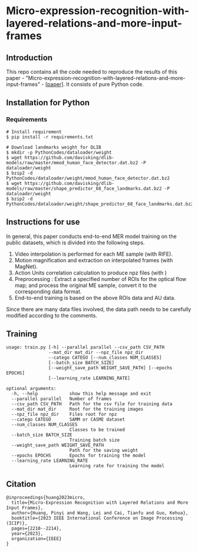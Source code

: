 # Micro-expression-recognition-with-layered-relations-and-more-input-frames



## Introduction

This repo contains all the code needed to reproduce the results of this paper - "Micro-expression-recognition-with-layered-relations-and-more-input-frames" - [[paper]](https://ieeexplore.ieee.org/abstract/document/10222395). It consists of pure Python code.

## Installation for Python

### Requirements

```command
# Install requirement
$ pip install -r requirements.txt

# Download landmarks weight for DLIB
$ mkdir -p PythonCodes/dataloader/weight
$ wget https://github.com/davisking/dlib-models/raw/master/mmod_human_face_detector.dat.bz2 -P dataloader/weight
$ bzip2 -d PythonCodes/dataloader/weight/mmod_human_face_detector.dat.bz2
$ wget https://github.com/davisking/dlib-models/raw/master/shape_predictor_68_face_landmarks.dat.bz2 -P dataloader/weight
$ bzip2 -d PythonCodes/dataloader/weight/shape_predictor_68_face_landmarks.dat.bz2
```

## Instructions for use

In general, this paper conducts end-to-end MER model training on the public datasets, which is divided into the following steps.

1. Video interpolation is performed for each ME sample (with RIFE).
2. Motion magnification and extraction on interpolated frames (with MagNet).
3. Action Units correlation calculation to produce npz files (with )
4. Preprocessing : Extract a specified number of ROIs for the optical flow map; and process the original ME sample, convert it to the corresponding data format.
5. End-to-end training is based on the above ROIs data and AU data.

Since there are many data files involved, the data path needs to be carefully modified according to the comments.

## Training

```
usage: train.py [-h] --parallel parallel --csv_path CSV_PATH 
				--mat_dir mat_dir --npz_file npz_dir
                --catego CATEGO [--num_classes NUM_CLASSES]
                [--batch_size BATCH_SIZE]
                [--weight_save_path WEIGHT_SAVE_PATH] [--epochs EPOCHS]
                [--learning_rate LEARNING_RATE]

optional arguments:
  -h, --help            show this help message and exit
  --parallel parallel	Number of frames
  --csv_path CSV_PATH   Path for the csv file for training data
  --mat_dir mat_dir		Root for the training images
  --npz_file npz_dir  	Files root for npz
  --catego CATEGO       SAMM or CASME dataset
  --num_classes NUM_CLASSES
                        Classes to be trained
  --batch_size BATCH_SIZE
                        Training batch size
  --weight_save_path WEIGHT_SAVE_PATH
                        Path for the saving weight
  --epochs EPOCHS       Epochs for training the model
  --learning_rate LEARNING_RATE
                        Learning rate for training the model
```

## Citation
```
@inproceedings{huang2023micro,
  title={Micro-Expression Recognition with Layered Relations and More Input Frames},
  author={Huang, Pinyi and Wang, Lei and Cai, Tianfu and Guo, Kehua},
  booktitle={2023 IEEE International Conference on Image Processing (ICIP)},
  pages={2210--2214},
  year={2023},
  organization={IEEE}
}
```
